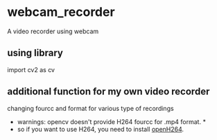 # webcam_recorder
A video recorder using webcam

## using library
import cv2 as cv

## additional function for my own video recorder
changing fourcc and format for various type of recordings

* warnings: opencv doesn't provide H264 fourcc for .mp4 format. *
* so if you want to use H264, you need to install [openH264](https://github.com/cisco/openh264).

##

